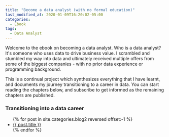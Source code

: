 ```yaml
---
title: "Become a data analyst (with no formal education)"
last_modified_at: 2020-01-09T16:20:02-05:00
categories:
  - Ebook
tags:
  - Data Analyst
---
```


Welcome to the ebook on becoming a data analyst. Who is a data analyst? It's someone who uses data to drive business value. I scrambled and stumbled my way into data and ultimately received multiple offers from some of the biggest companies - with no prior data experience or programming background. 

This is a continual project which synthesizes everything that I have learnt, and documents my journey transitioning to a career in data. You can start reading the chapters below, and subscribe to get informed as the remaining chapters are published. 



### Transitioning into a data career

<ul>
  {% for post in site.categories.blog2 reversed offset:-1 %}
    <li><a href="{{ post.url }}">{{ post.title }}</a></li>
  {% endfor %}
</ul>



